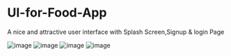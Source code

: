 # UI-for-Food-App
A nice and attractive user interface with Splash Screen,Signup &amp; login Page

![image](https://user-images.githubusercontent.com/91317641/137893588-9cac2a5c-7dfc-4fb9-9a51-5c67b672936b.png)
![image](https://user-images.githubusercontent.com/91317641/137893954-0c0a89d5-48ef-4634-88c1-92c04b5b7ec7.png)
![image](https://user-images.githubusercontent.com/91317641/137894277-41bdcb85-eea8-4fe0-a31a-b7abae667b91.png)
![image](https://user-images.githubusercontent.com/91317641/137894345-c5b892f9-2fc7-4172-928e-5b09d0dac1b5.png)




